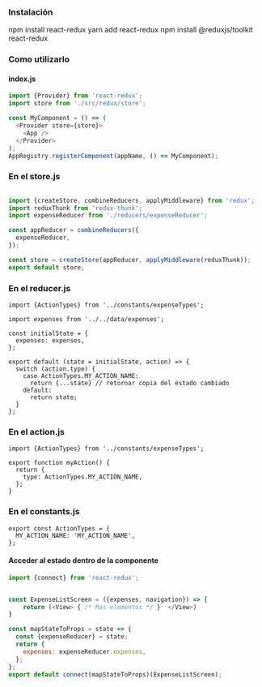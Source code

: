 ### Instalación

npm install react-redux
yarn add react-redux
npm install @reduxjs/toolkit react-redux

### Como utilizarlo

#### index.js

```javascript
import {Provider} from 'react-redux';
import store from './src/redux/store';

const MyComponent = () => (
  <Provider store={store}>
    <App />
  </Provider>
);
AppRegistry.registerComponent(appName, () => MyComponent);

```

### En el store.js

```javascript

import {createStore, combineReducers, applyMiddleware} from 'redux';
import reduxThunk from 'redux-thunk';
import expenseReducer from './reducers/expenseReducer';

const appReducer = combineReducers({
  expenseReducer,
});

const store = createStore(appReducer, applyMiddleware(reduxThunk));
export default store;


```

### En el reducer.js

```
import {ActionTypes} from '../constants/expenseTypes';

import expenses from '../../data/expenses';

const initialState = {
  expenses: expenses,
};

export default (state = initialState, action) => {
  switch (action.type) {
    case ActionTypes.MY_ACTION_NAME:
      return {...state} // retornar copia del estado cambiado
    default:
      return state;
  }
};

```

### En el action.js
```
import {ActionTypes} from '../constants/expenseTypes';

export function myAction() {
  return {
    type: ActionTypes.MY_ACTION_NAME,
  };
}

```

### En el constants.js

```
export const ActionTypes = {
  MY_ACTION_NAME: 'MY_ACTION_NAME',
};

```

####  Acceder al estado dentro de la componente

```javascript
import {connect} from 'react-redux';


const ExpenseListScreen = ({expenses, navigation}) => { 
    return (<View> { /* Mas elementos */ }  </View>)
}

const mapStateToProps = state => {
  const {expenseReducer} = state;
  return {
    expenses: expenseReducer.expenses,
  };
};
export default connect(mapStateToProps)(ExpenseListScreen);

```